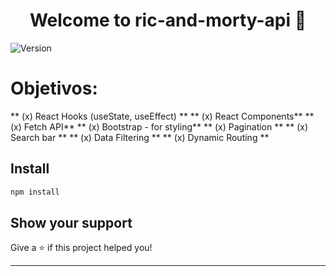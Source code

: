 <h1 align="center"> Welcome to ric-and-morty-api 👋</h1>
<p>
  <img alt="Version" src="https://img.shields.io/badge/version-0.0.0-blue.svg?cacheSeconds=2592000" />
</p>

# Objetivos:

** (x) React Hooks (useState, useEffect) **
** (x) React Components**
** (x) Fetch API**
** (x) Bootstrap - for styling**
** (x) Pagination **
** (x) Search bar **
** (x) Data Filtering **
** (x) Dynamic Routing **


## Install

```sh
npm install
```

## Show your support

Give a ⭐️ if this project helped you!

***

